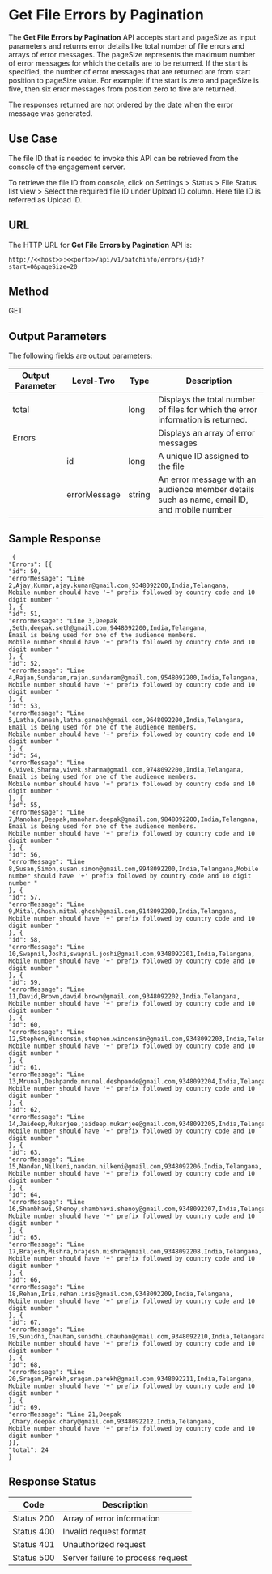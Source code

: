
# Get File Errors by Pagination

The **Get File Errors by Pagination** API accepts start and pageSize as input parameters and returns error details like total number of file errors and arrays of error messages. The pageSize represents the maximum number of error messages for which the details are to be returned. If the start is specified, the number of error messages that are returned are from start position to pageSize value. For example: if the start is zero and pageSize is five, then six error messages from position zero to five are returned.

The responses returned are not ordered by the date when the error message was generated.

## Use Case

The file ID that is needed to invoke this API can be retrieved from the console of the engagement server.

To retrieve the file ID from console, click on Settings > Status > File Status list view > Select the required file ID under Upload ID column. Here file ID is referred as Upload ID.

## URL

The HTTP URL for **Get File Errors by Pagination** API is:

```
http://<<host>>:<<port>>/api/v1/batchinfo/errors/{id}?start=0&pageSize=20
```

## Method

GET

## Output Parameters

The following fields are output parameters:

| Output Parameter | Level-Two    | Type   | Description                                                                                |
| ---------------- | ------------ | ------ | ------------------------------------------------------------------------------------------ |
| total            |              | long   | Displays the total number of files for which the error information is returned.            |
| Errors           |              |        | Displays an array of error messages                                                        |
|                  | id           | long   | A unique ID assigned to the file                                                           |
|                  | errorMessage | string | An error message with an audience member details such as name, email ID, and mobile number |

## Sample Response

```
 {
"Errors": [{
"id": 50,
"errorMessage": "Line 2,Ajay,Kumar,ajay.kumar@gmail.com,9348092200,India,Telangana,
Mobile number should have '+' prefix followed by country code and 10 digit number "
}, {
"id": 51,
"errorMessage": "Line 3,Deepak ,Seth,deepak.seth@gmail.com,9448092200,India,Telangana,
Email is being used for one of the audience members.
Mobile number should have '+' prefix followed by country code and 10 digit number "
}, {
"id": 52,
"errorMessage": "Line 4,Rajan,Sundaram,rajan.sundaram@gmail.com,9548092200,India,Telangana,
Mobile number should have '+' prefix followed by country code and 10 digit number "
}, {
"id": 53,
"errorMessage": "Line 5,Latha,Ganesh,latha.ganesh@gmail.com,9648092200,India,Telangana,
Email is being used for one of the audience members.
Mobile number should have '+' prefix followed by country code and 10 digit number "
}, {
"id": 54,
"errorMessage": "Line 6,Vivek,Sharma,vivek.sharma@gmail.com,9748092200,India,Telangana,
Email is being used for one of the audience members.
Mobile number should have '+' prefix followed by country code and 10 digit number "
}, {
"id": 55,
"errorMessage": "Line 7,Manohar,Deepak,manohar.deepak@gmail.com,9848092200,India,Telangana,
Email is being used for one of the audience members.
Mobile number should have '+' prefix followed by country code and 10 digit number "
}, {
"id": 56,
"errorMessage": "Line 8,Susan,Simon,susan.simon@gmail.com,9948092200,India,Telangana,Mobile number should have '+' prefix followed by country code and 10 digit number "
}, {
"id": 57,
"errorMessage": "Line 9,Mital,Ghosh,mital.ghosh@gmail.com,9148092200,India,Telangana,
Mobile number should have '+' prefix followed by country code and 10 digit number "
}, {
"id": 58,
"errorMessage": "Line 10,Swapnil,Joshi,swapnil.joshi@gmail.com,9348092201,India,Telangana,
Mobile number should have '+' prefix followed by country code and 10 digit number "
}, {
"id": 59,
"errorMessage": "Line 11,David,Brown,david.brown@gmail.com,9348092202,India,Telangana,
Mobile number should have '+' prefix followed by country code and 10 digit number "
}, {
"id": 60,
"errorMessage": "Line 12,Stephen,Winconsin,stephen.winconsin@gmail.com,9348092203,India,Telangana,
Mobile number should have '+' prefix followed by country code and 10 digit number "
}, {
"id": 61,
"errorMessage": "Line 13,Mrunal,Deshpande,mrunal.deshpande@gmail.com,9348092204,India,Telangana,
Mobile number should have '+' prefix followed by country code and 10 digit number "
}, {
"id": 62,
"errorMessage": "Line 14,Jaideep,Mukarjee,jaideep.mukarjee@gmail.com,9348092205,India,Telangana,
Mobile number should have '+' prefix followed by country code and 10 digit number "
}, {
"id": 63,
"errorMessage": "Line 15,Nandan,Nilkeni,nandan.nilkeni@gmail.com,9348092206,India,Telangana,
Mobile number should have '+' prefix followed by country code and 10 digit number "
}, {
"id": 64,
"errorMessage": "Line 16,Shambhavi,Shenoy,shambhavi.shenoy@gmail.com,9348092207,India,Telangana,
Mobile number should have '+' prefix followed by country code and 10 digit number "
}, {
"id": 65,
"errorMessage": "Line 17,Brajesh,Mishra,brajesh.mishra@gmail.com,9348092208,India,Telangana,
Mobile number should have '+' prefix followed by country code and 10 digit number "
}, {
"id": 66,
"errorMessage": "Line 18,Rehan,Iris,rehan.iris@gmail.com,9348092209,India,Telangana,
Mobile number should have '+' prefix followed by country code and 10 digit number "
}, {
"id": 67,
"errorMessage": "Line 19,Sunidhi,Chauhan,sunidhi.chauhan@gmail.com,9348092210,India,Telangana,
Mobile number should have '+' prefix followed by country code and 10 digit number "
}, {
"id": 68,
"errorMessage": "Line 20,Sragam,Parekh,sragam.parekh@gmail.com,9348092211,India,Telangana,
Mobile number should have '+' prefix followed by country code and 10 digit number "
}, {
"id": 69,
"errorMessage": "Line 21,Deepak ,Chary,deepak.chary@gmail.com,9348092212,India,Telangana,
Mobile number should have '+' prefix followed by country code and 10 digit number "
}],
"total": 24
}
```

## Response Status

| Code       | Description                       |
| ---------- | --------------------------------- |
| Status 200 | Array of error information        |
| Status 400 | Invalid request format            |
| Status 401 | Unauthorized request              |
| Status 500 | Server failure to process request |
